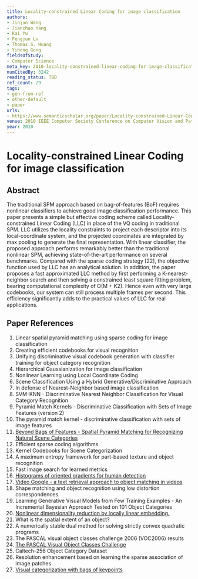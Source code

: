 ```yaml
---
title: Locality-constrained Linear Coding for image classification
authors:
- Jinjun Wang
- Jianchao Yang
- Kai Yu
- Fengjun Lv
- Thomas S. Huang
- Yihong Gong
fieldsOfStudy:
- Computer Science
meta_key: 2010-locality-constrained-linear-coding-for-image-classification
numCitedBy: 3242
reading_status: TBD
ref_count: 29
tags:
- gen-from-ref
- other-default
- paper
urls:
- https://www.semanticscholar.org/paper/Locality-constrained-Linear-Coding-for-image-Wang-Yang/2f7713dcc35e7c05becf3be5522f36c9546b0364?sort=total-citations
venue: 2010 IEEE Computer Society Conference on Computer Vision and Pattern Recognition
year: 2010
---
```


# Locality-constrained Linear Coding for image classification

## Abstract

The traditional SPM approach based on bag-of-features (BoF) requires nonlinear classifiers to achieve good image classification performance. This paper presents a simple but effective coding scheme called Locality-constrained Linear Coding (LLC) in place of the VQ coding in traditional SPM. LLC utilizes the locality constraints to project each descriptor into its local-coordinate system, and the projected coordinates are integrated by max pooling to generate the final representation. With linear classifier, the proposed approach performs remarkably better than the traditional nonlinear SPM, achieving state-of-the-art performance on several benchmarks. Compared with the sparse coding strategy [22], the objective function used by LLC has an analytical solution. In addition, the paper proposes a fast approximated LLC method by first performing a K-nearest-neighbor search and then solving a constrained least square fitting problem, bearing computational complexity of O(M + K2). Hence even with very large codebooks, our system can still process multiple frames per second. This efficiency significantly adds to the practical values of LLC for real applications.

## Paper References

1. Linear spatial pyramid matching using sparse coding for image classification
2. Creating efficient codebooks for visual recognition
3. Unifying discriminative visual codebook generation with classifier training for object category recognition
4. Hierarchical Gaussianization for image classification
5. Nonlinear Learning using Local Coordinate Coding
6. Scene Classification Using a Hybrid Generative/Discriminative Approach
7. In defense of Nearest-Neighbor based image classification
8. SVM-KNN - Discriminative Nearest Neighbor Classification for Visual Category Recognition
9. Pyramid Match Kernels - Discriminative Classification with Sets of Image Features (version 2)
10. The pyramid match kernel - discriminative classification with sets of image features
11. [Beyond Bags of Features - Spatial Pyramid Matching for Recognizing Natural Scene Categories](2006-beyond-bags-of-features-spatial-pyramid-matching-for-recognizing-natural-scene-categories)
12. Efficient sparse coding algorithms
13. Kernel Codebooks for Scene Categorization
14. A maximum entropy framework for part-based texture and object recognition
15. Fast image search for learned metrics
16. [Histograms of oriented gradients for human detection](2005-histograms-of-oriented-gradients-for-human-detection)
17. [Video Google - a text retrieval approach to object matching in videos](2003-video-google-a-text-retrieval-approach-to-object-matching-in-videos)
18. Shape matching and object recognition using low distortion correspondences
19. Learning Generative Visual Models from Few Training Examples - An Incremental Bayesian Approach Tested on 101 Object Categories
20. [Nonlinear dimensionality reduction by locally linear embedding.](2000-nonlinear-dimensionality-reduction-by-locally-linear-embedding)
21. What is the spatial extent of an object?
22. A numerically stable dual method for solving strictly convex quadratic programs
23. The PASCAL visual object classes challenge 2006 (VOC2006) results
24. [The PASCAL Visual Object Classes Challenge](2006-the-pascal-visual-object-classes-challenge)
25. Caltech-256 Object Category Dataset
26. Resolution enhancement based on learning the sparse association of image patches
27. [Visual categorization with bags of keypoints](2004-visual-categorization-with-bags-of-keypoints)
